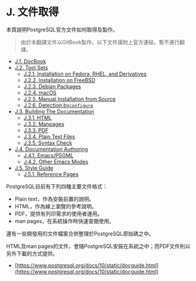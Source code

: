 # J. 文件取得

本頁說明PostgreSQL官方文件如何取得及製作。

> 由於本翻譯文件以GitBook製作，以下文件謹附上官方連結，暫不進行翻譯。

* [J.1. DocBook](https://www.postgresql.org/docs/10/static/docguide-docbook.html)
* [J.2. Tool Sets](https://www.postgresql.org/docs/10/static/docguide-toolsets.html)
  * [J.2.1. Installation on Fedora, RHEL, and Derivatives](https://www.postgresql.org/docs/10/static/docguide-toolsets.html#idm46249779446624)
  * [J.2.2. Installation on FreeBSD](https://www.postgresql.org/docs/10/static/docguide-toolsets.html#idm46249779445120)
  * [J.2.3. Debian Packages](https://www.postgresql.org/docs/10/static/docguide-toolsets.html#idm46249779432272)
  * [J.2.4. macOS](https://www.postgresql.org/docs/10/static/docguide-toolsets.html#idm46249779430016)
  * [J.2.5. Manual Installation from Source](https://www.postgresql.org/docs/10/static/docguide-toolsets.html#idm46249779428512)
  * [J.2.6. Detection by`configure`](https://www.postgresql.org/docs/10/static/docguide-toolsets.html#docguide-toolsets-configure)
* [J.3. Building The Documentation](https://www.postgresql.org/docs/10/static/docguide-build.html)
  * [J.3.1. HTML](https://www.postgresql.org/docs/10/static/docguide-build.html#idm46249779394544)
  * [J.3.2. Manpages](https://www.postgresql.org/docs/10/static/docguide-build.html#idm46249779388160)
  * [J.3.3. PDF](https://www.postgresql.org/docs/10/static/docguide-build.html#idm46249779384032)
  * [J.3.4. Plain Text Files](https://www.postgresql.org/docs/10/static/docguide-build.html#idm46249779374720)
  * [J.3.5. Syntax Check](https://www.postgresql.org/docs/10/static/docguide-build.html#idm46249779370480)
* [J.4. Documentation Authoring](https://www.postgresql.org/docs/10/static/docguide-authoring.html)
  * [J.4.1. Emacs/PSGML](https://www.postgresql.org/docs/10/static/docguide-authoring.html#idm46249779364080)
  * [J.4.2. Other Emacs Modes](https://www.postgresql.org/docs/10/static/docguide-authoring.html#idm46249779346848)
* [J.5. Style Guide](https://www.postgresql.org/docs/10/static/docguide-style.html)
  * [J.5.1. Reference Pages](https://www.postgresql.org/docs/10/static/docguide-style.html#idm46249779341296)

PostgreSQL目前有下列四種主要文件格式：

* Plain text，作為安裝前置的說明。
* HTML，作為線上瀏覽的參考說明。
* PDF，提供有列印需求的使用者運用。
* man pages，在系統操作時快速查閱使用。

還有一些開發用的文件檔案合併整理於PostgreSQL原始碼之中。

HTML及man pages的文件，會隨PostgreSQL安裝在系統之中；而PDF文件則以另外下載的方式提供。

* [https://www.postgresql.org/docs/10/static/docguide.html](https://www.postgresql.org/docs/10/static/docguide.html)
